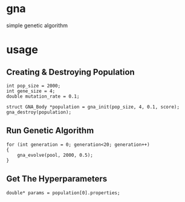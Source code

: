 # gna
simple genetic algorithm

# usage
## Creating & Destroying Population
```
int pop_size = 2000;
int gene_size = 4;
double mutation_rate = 0.1;

struct GNA_Body *population = gna_init(pop_size, 4, 0.1, score);
gna_destroy(population);
```

## Run Genetic Algorithm
```
for (int generation = 0; generation<20; generation++)
{
	gna_evolve(pool, 2000, 0.5);
}
```

## Get The Hyperparameters
```
double* params = population[0].properties;
```
